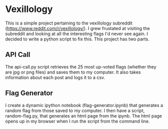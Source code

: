 # Vexillology

This is a simple project pertaining to the vexillology subreddit (https://www.reddit.com/r/vexillology/). I grew frustated at visiting the subreddit and looking at all the interesting flags I'd never see again. I decided to write a python script to fix this. This project has two parts.

## API Call
The api-call.py script retrieves the 25 most up-voted flags (whether they are jpg or png files) and saves them to my computer. It also takes information about each post and logs it to a csv.

## Flag Generator
I create a dynamic ipython notebook (flag-generator.ipynb) that generates a random flag from those saved to my computer. I then have a script, random-flag.py, that generates an html page from the ipynb. The html page opens up in my browser when I run the script from the command line.

